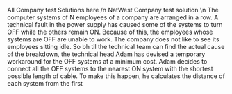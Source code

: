 All Company test Solutions here /n
NatWest Company test solution \n
The computer systems of N employees of a company are arranged in a row. A technical fault in the power supply
has caused some of the systems to turn OFF while the others remain ON. Because of this, the employees 
whose systems are OFF are unable to work. The company does not like to see its employees sitting idle.
So bh til the technical team can find the actual cause of the breakdown, the technical head Adam has devised
a temporary workaround for the OFF systems at a minimum cost. Adam decides to connect all the OFF systems to the nearest
ON system with the shortest possible length of cable.
To make this happen, he calculates the distance of each system from the first
